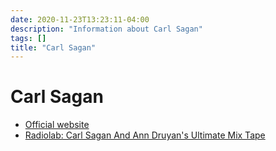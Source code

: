 ```yaml
---
date: 2020-11-23T13:23:11-04:00
description: "Information about Carl Sagan"
tags: []
title: "Carl Sagan"
---
```


# Carl Sagan

* [Official website](https://carlsagan.com/)
* [Radiolab: Carl Sagan And Ann Druyan's Ultimate Mix Tape](https://www.npr.org/2010/02/12/123534818/carl-sagan-and-ann-druyans-ultimate-mix-tape)
